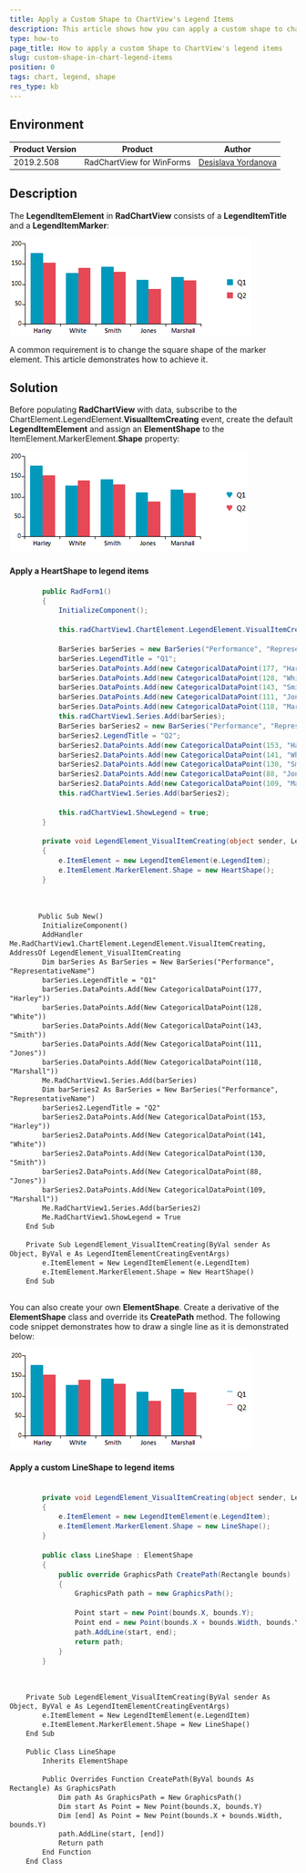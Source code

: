 ```yaml
---
title: Apply a Custom Shape to ChartView's Legend Items
description: This article shows how you can apply a custom shape to chartview's legend items.
type: how-to
page_title: How to apply a custom Shape to ChartView's legend items
slug: custom-shape-in-chart-legend-items
position: 0
tags: chart, legend, shape
res_type: kb
---
```


## Environment
 
|Product Version|Product|Author|
|----|----|----|
|2019.2.508|RadChartView for WinForms|[Desislava Yordanova](https://www.telerik.com/blogs/author/desislava-yordanova)|
 

## Description

The **LegendItemElement** in **RadChartView** consists of a **LegendItemTitle** and a **LegendItemMarker**:

![custom-shape-in-chart-legend-items001](images/custom-shape-in-chart-legend-items001.png)

A common requirement is to change the square shape of the marker element. This article demonstrates how to achieve it.

## Solution 

Before populating **RadChartView** with data, subscribe to the ChartElement.LegendElement.**VisualItemCreating** event, create the default **LegendItemElement** and assign an **ElementShape** to the ItemElement.MarkerElement.**Shape** property:

![custom-shape-in-chart-legend-items002](images/custom-shape-in-chart-legend-items002.png)

#### Apply a HeartShape to legend items

````C#
        public RadForm1()
        {
            InitializeComponent();

            this.radChartView1.ChartElement.LegendElement.VisualItemCreating += LegendElement_VisualItemCreating;

            BarSeries barSeries = new BarSeries("Performance", "RepresentativeName");
            barSeries.LegendTitle = "Q1";
            barSeries.DataPoints.Add(new CategoricalDataPoint(177, "Harley"));
            barSeries.DataPoints.Add(new CategoricalDataPoint(128, "White"));
            barSeries.DataPoints.Add(new CategoricalDataPoint(143, "Smith"));
            barSeries.DataPoints.Add(new CategoricalDataPoint(111, "Jones"));
            barSeries.DataPoints.Add(new CategoricalDataPoint(118, "Marshall"));
            this.radChartView1.Series.Add(barSeries);
            BarSeries barSeries2 = new BarSeries("Performance", "RepresentativeName");
            barSeries2.LegendTitle = "Q2";
            barSeries2.DataPoints.Add(new CategoricalDataPoint(153, "Harley"));
            barSeries2.DataPoints.Add(new CategoricalDataPoint(141, "White"));
            barSeries2.DataPoints.Add(new CategoricalDataPoint(130, "Smith"));
            barSeries2.DataPoints.Add(new CategoricalDataPoint(88, "Jones"));
            barSeries2.DataPoints.Add(new CategoricalDataPoint(109, "Marshall"));
            this.radChartView1.Series.Add(barSeries2);

            this.radChartView1.ShowLegend = true;
        }

        private void LegendElement_VisualItemCreating(object sender, LegendItemElementCreatingEventArgs e)
        {
            e.ItemElement = new LegendItemElement(e.LegendItem);
            e.ItemElement.MarkerElement.Shape = new HeartShape();
        }
       
````
````VB.NET
    
       Public Sub New()
        InitializeComponent()
        AddHandler Me.RadChartView1.ChartElement.LegendElement.VisualItemCreating, AddressOf LegendElement_VisualItemCreating
        Dim barSeries As BarSeries = New BarSeries("Performance", "RepresentativeName")
        barSeries.LegendTitle = "Q1"
        barSeries.DataPoints.Add(New CategoricalDataPoint(177, "Harley"))
        barSeries.DataPoints.Add(New CategoricalDataPoint(128, "White"))
        barSeries.DataPoints.Add(New CategoricalDataPoint(143, "Smith"))
        barSeries.DataPoints.Add(New CategoricalDataPoint(111, "Jones"))
        barSeries.DataPoints.Add(New CategoricalDataPoint(118, "Marshall"))
        Me.RadChartView1.Series.Add(barSeries)
        Dim barSeries2 As BarSeries = New BarSeries("Performance", "RepresentativeName")
        barSeries2.LegendTitle = "Q2"
        barSeries2.DataPoints.Add(New CategoricalDataPoint(153, "Harley"))
        barSeries2.DataPoints.Add(New CategoricalDataPoint(141, "White"))
        barSeries2.DataPoints.Add(New CategoricalDataPoint(130, "Smith"))
        barSeries2.DataPoints.Add(New CategoricalDataPoint(88, "Jones"))
        barSeries2.DataPoints.Add(New CategoricalDataPoint(109, "Marshall"))
        Me.RadChartView1.Series.Add(barSeries2)
        Me.RadChartView1.ShowLegend = True
    End Sub

    Private Sub LegendElement_VisualItemCreating(ByVal sender As Object, ByVal e As LegendItemElementCreatingEventArgs)
        e.ItemElement = New LegendItemElement(e.LegendItem)
        e.ItemElement.MarkerElement.Shape = New HeartShape()
    End Sub
    
````

You can also create your own **ElementShape**. Create a derivative of the **ElementShape** class and override its **CreatePath** method. The following code snippet demonstrates how to draw a single line as it is demonstrated below:

![custom-shape-in-chart-legend-items003](images/custom-shape-in-chart-legend-items003.png)

#### Apply a custom LineShape to legend items

````C#

        private void LegendElement_VisualItemCreating(object sender, LegendItemElementCreatingEventArgs e)
        {
            e.ItemElement = new LegendItemElement(e.LegendItem);
            e.ItemElement.MarkerElement.Shape = new LineShape();
        }

        public class LineShape : ElementShape
        {
            public override GraphicsPath CreatePath(Rectangle bounds)
            {
                GraphicsPath path = new GraphicsPath();
                
                Point start = new Point(bounds.X, bounds.Y);
                Point end = new Point(bounds.X + bounds.Width, bounds.Y);
                path.AddLine(start, end);
                return path;
            }
        }
       
````
````VB.NET
    
    Private Sub LegendElement_VisualItemCreating(ByVal sender As Object, ByVal e As LegendItemElementCreatingEventArgs)
        e.ItemElement = New LegendItemElement(e.LegendItem)
        e.ItemElement.MarkerElement.Shape = New LineShape()
    End Sub

    Public Class LineShape
        Inherits ElementShape

        Public Overrides Function CreatePath(ByVal bounds As Rectangle) As GraphicsPath
            Dim path As GraphicsPath = New GraphicsPath()
            Dim start As Point = New Point(bounds.X, bounds.Y)
            Dim [end] As Point = New Point(bounds.X + bounds.Width, bounds.Y)
            path.AddLine(start, [end])
            Return path
        End Function
    End Class
    
````


